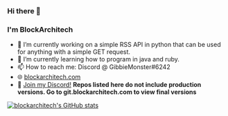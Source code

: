 ### Hi there 👋
### I'm BlockArchitech

- 🔭 I’m currently working on a simple RSS API in python that can be used for anything with a simple GET request.
- 🌱 I’m currently learning how to program in java and ruby.
- 📫 How to reach me: Discord @ GibbieMonster#6242
- 🌐 [blockarchitech.com](https://blockarchitech.com)
- 💬 [Join my Discord!](https://discord.gg/z8NkENNkHH)
**Repos listed here do not include production versions. Go to git.blockarchitech.com to view final versions**


[![blockarchitech's GitHub stats](https://github-readme-stats.vercel.app/api?username=blockarchitech)](https://github.com/anuraghazra/github-readme-stats)


